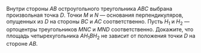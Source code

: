 Внутри стороны $AB$ остроугольного треугольника $ABC$ выбрана 
произвольная точка $D$. Точки $M$ и $N$ —  основания перпендикуляров, 
опущенных из $D$ на стороны $BC$ и $AC$ соответственно. Пусть $H_1$ и $H_2$ —  
ортоцентры треугольников $MNC$ и $MND$ соответственно. Докажите, 
что площадь четырехугольника $AH_1BH_2$ не зависит от положения точки $D$ 
на стороне $AB$.